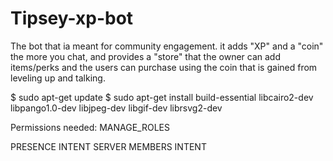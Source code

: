 # Tipsey-xp-bot

The bot that ia meant for community engagement. it adds "XP" and a "coin" the more you chat, and provides a "store" that the owner can add items/perks and the users can purchase using the coin that is gained from leveling up and talking.

$ sudo apt-get update 
$ sudo apt-get install build-essential libcairo2-dev libpango1.0-dev libjpeg-dev libgif-dev librsvg2-dev

Permissions needed:
MANAGE_ROLES

PRESENCE INTENT
SERVER MEMBERS INTENT
